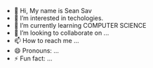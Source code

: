 - 👋 Hi, My name is Sean Sav
- 👀 I’m interested in techologies.
- 🌱 I’m currently learning COMPUTER SCIENCE
- 💞️ I’m looking to collaborate on ...
- 📫 How to reach me ...
- 😄 Pronouns: ...
- ⚡ Fun fact: ...

<!---
seansav25/seansav25 is a ✨ special ✨ repository because its `README.md` (this file) appears on your GitHub profile.
You can click the Preview link to take a look at your changes.
--->
